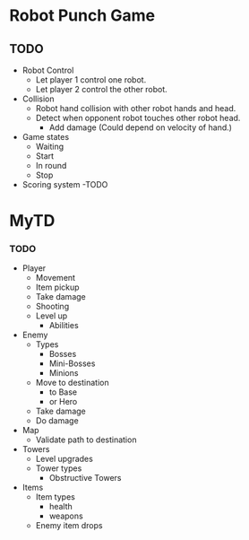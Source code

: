 # Robot Punch Game

## TODO
- Robot Control
  - Let player 1 control one robot.
  - Let player 2 control the other robot.
- Collision 
  - Robot hand collision with other robot hands and head.
  - Detect when opponent robot touches other robot head.
    - Add damage (Could depend on velocity of hand.)
- Game states
  - Waiting
  - Start
  - In round
  - Stop
- Scoring system
  -TODO
  
# MyTD

### TODO
- Player
  - Movement
  - Item pickup
  - Take damage
  - Shooting
  - Level up
    - Abilities
- Enemy
  - Types
    - Bosses
    - Mini-Bosses
    - Minions
  - Move to destination
    - to Base
    - or Hero
  - Take damage
  - Do damage
- Map
  - Validate path to destination
- Towers
  - Level upgrades
  - Tower types
    - Obstructive Towers
- Items
  - Item types
    - health
    - weapons
  - Enemy item drops
  
  
